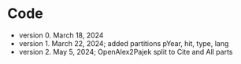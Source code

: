 # Code

  - version 0. March 18, 2024
  - version 1. March 22, 2024; added partitions pYear, hit, type, lang
  - version 2. May 5, 2024; OpenAlex2Pajek split to Cite and All parts
